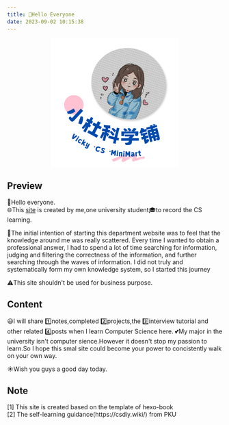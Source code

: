 ```yaml
---
title: 👋Hello Everyone
date: 2023-09-02 10:15:38
---
```


<style>
.shake-image:hover {
  animation: shake 2s; /* 增加动画持续时间 */
  animation-iteration-count: infinite;
}
.highlight-on-hover:hover {
  color: red; /* 鼠标悬浮时变为红色 */
}
@keyframes shake {
  0% { transform: translate(2px, 2px) rotate(0deg); }
  10% { transform: translate(-2px, -4px) rotate(-2deg); }
  20% { transform: translate(-4px, 0px) rotate(2deg); }
  30% { transform: translate(4px, 4px) rotate(0deg); }
  40% { transform: translate(2px, -2px) rotate(2deg); }
  50% { transform: translate(-2px, 4px) rotate(-2deg); }
  60% { transform: translate(-4px, 2px) rotate(0deg); }
  70% { transform: translate(4px, 2px) rotate(-2deg); }
  80% { transform: translate(-2px, -2px) rotate(2deg); }
  90% { transform: translate(2px, 4px) rotate(0deg); }
  100% { transform: translate(2px, -4px) rotate(-2deg); }
}
</style>



<div align=center>
  <img src="/picture/homepage.png" width = "300" height = "300" class="shake-image"/>  
</div>

## Preview 
👋Hello everyone.  
🌐This [site](#note) is created by me,one university student🎓to record the CS learning. 

🌊The initial intention of starting this department website was to feel that the knowledge around me was really scattered. Every time I wanted to obtain a professional answer, I had to spend a lot of time searching for information, judging and filtering the correctness of the information, and further searching through the waves of information. I did not truly and systematically form my own knowledge system, so I started this journey

⚠️This site <span class="highlight-on-hover">shouldn't be</span> used for business purpose.

## Content
😃I will share 1️⃣notes,completed 2️⃣projects,the 3️⃣interview tutorial and other related 4️⃣posts when I learn Computer Science here.
💕My major in the university isn't computer sience.However it doesn't stop my passion to learn.So I hope this smal site could become your power to concistently walk on your own way.

☀️Wish you guys a good day today.

## Note
<div id="note">[1] This site is created based on the template of hexo-book</div>
[2] The self-learning guidance(https://csdiy.wiki/) from PKU 
